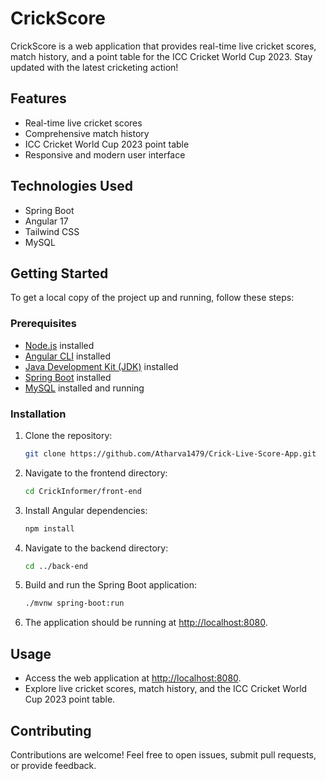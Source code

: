 # CrickScore

CrickScore is a web application that provides real-time live cricket scores, match history, and a point table for the ICC Cricket World Cup 2023. Stay updated with the latest cricketing action!

## Features

- Real-time live cricket scores
- Comprehensive match history
- ICC Cricket World Cup 2023 point table
- Responsive and modern user interface

## Technologies Used

- Spring Boot
- Angular 17
- Tailwind CSS
- MySQL

## Getting Started

To get a local copy of the project up and running, follow these steps:

### Prerequisites

- [Node.js](https://nodejs.org/) installed
- [Angular CLI](https://angular.io/cli) installed
- [Java Development Kit (JDK)](https://www.oracle.com/java/technologies/javase-downloads.html) installed
- [Spring Boot](https://spring.io/projects/spring-boot) installed
- [MySQL](https://www.mysql.com/) installed and running

### Installation

1. Clone the repository:

    ```bash
    git clone https://github.com/Atharva1479/Crick-Live-Score-App.git
    ```

2. Navigate to the frontend directory:

    ```bash
    cd CrickInformer/front-end
    ```

3. Install Angular dependencies:

    ```bash
    npm install
    ```

4. Navigate to the backend directory:

    ```bash
    cd ../back-end
    ```

5. Build and run the Spring Boot application:

    ```bash
    ./mvnw spring-boot:run
    ```

6. The application should be running at [http://localhost:8080](http://localhost:8080).

## Usage

- Access the web application at [http://localhost:8080](http://localhost:8080).
- Explore live cricket scores, match history, and the ICC Cricket World Cup 2023 point table.

## Contributing

Contributions are welcome! Feel free to open issues, submit pull requests, or provide feedback.
